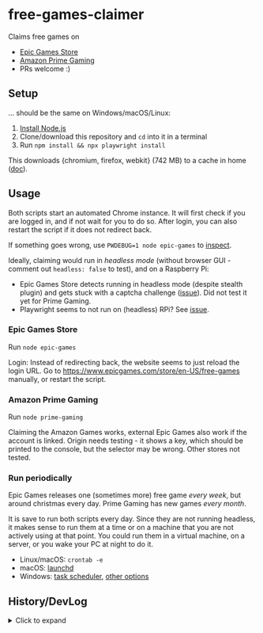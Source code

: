 # free-games-claimer
Claims free games on
- [Epic Games Store](https://www.epicgames.com/store/free-games)
- [Amazon Prime Gaming](https://gaming.amazon.com)
- PRs welcome :)

## Setup
... should be the same on Windows/macOS/Linux:

1. [Install Node.js](https://nodejs.org/en/download)
2. Clone/download this repository and `cd` into it in a terminal
3. Run `npm install && npx playwright install`

This downloads {chromium, firefox, webkit} (742 MB) to a cache in home ([doc](https://playwright.dev/docs/browsers#managing-browser-binaries)).

## Usage
<!-- Use `npm run login` which opens a browser where you can login. When closing the browser, it writes a file `auth.json` containing cookies that should keep you logged in for some time (`expires` in a month?). -->

Both scripts start an automated Chrome instance. It will first check if you are logged in, and if not wait for you to do so. After login, you can also restart the script if it does not redirect back.

If something goes wrong, use `PWDEBUG=1 node epic-games` to [inspect](https://playwright.dev/docs/inspector).

Ideally, claiming would run in *headless mode* (without browser GUI - comment out `headless: false` to test), and on a Raspberry Pi:
- Epic Games Store detects running in headless mode (despite stealth plugin) and gets stuck with a captcha challenge ([issue](https://github.com/vogler/free-games-claimer/issues/2)). Did not test it yet for Prime Gaming.
- Playwright seems to not run on (headless) RPi? See [issue](https://github.com/vogler/free-games-claimer/issues/3).

### Epic Games Store
Run `node epic-games`

Login: Instead of redirecting back, the website seems to just reload the login URL. Go to https://www.epicgames.com/store/en-US/free-games manually, or restart the script.

### Amazon Prime Gaming
Run `node prime-gaming` 

Claiming the Amazon Games works, external Epic Games also work if the account is linked.
Origin needs testing - it shows a key, which should be printed to the console, but the selector may be wrong.
Other stores not tested.

### Run periodically
Epic Games releases one (sometimes more) free game *every week*, but around christmas every day.
Prime Gaming has new games *every month*.

It is save to run both scripts every day. Since they are not running headless, it makes sense to run them at a time or on a machine that you are not actively using at that point. You could run them in a virtual machine, on a server, or you wake your PC at night to do it.

- Linux/macOS: `crontab -e`
- macOS: [launchd](https://stackoverflow.com/questions/132955/how-do-i-set-a-task-to-run-every-so-often)
- Windows: [task scheduler](https://active-directory-wp.com/docs/Usage/How_to_add_a_cron_job_on_Windows/Scheduled_tasks_and_cron_jobs_on_Windows/index.html), [other options](https://stackoverflow.com/questions/132971/what-is-the-windows-version-of-cron)

## History/DevLog
<details>
  <summary>Click to expand</summary>

Tried [epicgames-freebies-claimer](https://github.com/Revadike/epicgames-freebies-claimer), but does not work anymore since epicgames introduced hcaptcha (see [issue](https://github.com/Revadike/epicgames-freebies-claimer/issues/172)).

Played around with puppeteer before, now trying newer https://playwright.dev which is pretty similar.
Playwright Inspector and `codegen` to generate scripts are nice, but failed to generate the right code for clicking a button in an iframe.

Added [main.spec.ts](https://github.com/vogler/epicgames-claimer/commit/e5ce7916ab6329cfc7134677c4d89c2b3fa3ba97#diff-d18d03e9c407a20e05fbf03cbd6f9299857740544fb6b50d6a70b9c6fbc35831) which was the test script generated by `npx playwright codegen` with manual fix for clicking buttons in the created iframe. Can be executed by `npx playwright test`. The test runner has options `--debug` and `--timeout` and can execute typescript which is nice. However, this only worked up to the button 'I Agree', and then showed an hcaptcha.

Added [main.captcha.js](https://github.com/vogler/epicgames-claimer/commit/e5ce7916ab6329cfc7134677c4d89c2b3fa3ba97#diff-d18d03e9c407a20e05fbf03cbd6f9299857740544fb6b50d6a70b9c6fbc35831) which uses beta of `playwright-extra@next` and `@extra/recaptcha@next` (from [comment on puppeteer-extra](https://github.com/berstend/puppeteer-extra/pull/303#issuecomment-775277480)).
However, `playwright-extra` seems to be old and missing `:has-text` selector (fixed [here](https://github.com/vogler/epicgames-claimer/commit/ba97a0e840b65f4476cca18e28d8461b0c703420)) and `page.frameLocator`, so the script did not run without adjustments.
Also, solving via [2captcha](https://2captcha.com?from=13225256) is a paid service which takes time and may be unreliable.
<!-- Alternative: https://anti-captcha.com -->

Added [main.stealth.js](https://github.com/vogler/epicgames-claimer/commit/64d0ba8ce71baec3947d1b64acd567befcb39340#diff-f70d3bd29df4a343f11062a97063953173491ce30fe34f69a0fc52517adbf342) which uses the stealth plugin without `playwright-extra` wrapper but up-to-date `playwright` (from [comment](https://github.com/berstend/puppeteer-extra/issues/454#issuecomment-917437212)).
The listed evasions are enough to not show an hcaptcha. Script claimed game successfully in non-headless mode.

Removed `main.captcha.js`.
Using Playwright Test (`main.spec.ts`) instead of Library (`main.stealth.js`) has the advantage of free CLI like `--debug` and `--timeout`.
<!-- TODO: check if stealth plugin can be setup with `contextOptions` ([doc](https://playwright.dev/docs/test-configuration#more-browser-and-context-options)). -->

Button selectors should preferably use text in order to be more stable against changes in the DOM.

Renamed repository from epicgames-claimer to free-games-claimer since a script for Amazon Prime Gaming was also added. Removed all old scripts in favor of just `epic-games.js` and `prime-gaming.js`.

epic games: `headless` mode gets hcaptcha challenge. More details/references in [issue](https://github.com/vogler/free-games-claimer/issues/2).

</details>
